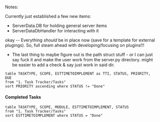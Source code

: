 
Notes:


Currently just established a few new items:
- ServerData.DB for holding general server items
- ServerDataDbHandler for interacting with it


okay -- Everything *should* be in place now (save for a template for external plugings). So, full steam ahead with developing/focusing on plugins!!! 
- The last thing to maybe figure out is the path struct stuff - or I can just say fuck it and make the user work from the server.py directory. might be easier  to add a check & say just work in said dir.



```dataview
table TASKTYPE, SCOPE, ESTTIMETOIMPLEMENT as TTI, STATUS, PRIORITY, DUE
from "1. Task Tracker/Tasks"
sort PRIORITY ascending where STATUS != "Done"

```

#### Completed Tasks

```dataview
table TASKTYPE, SCOPE, MODULE, ESTTIMETOIMPLEMENT, STATUS
from "1. Task Tracker/Tasks"
sort ESTTIMETOIMPLEMENT where STATUS = "Done"

```








